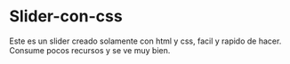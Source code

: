 # Slider-con-css
Este es un slider creado solamente con html y css, facil y rapido de hacer. Consume pocos recursos y se ve muy bien. 
